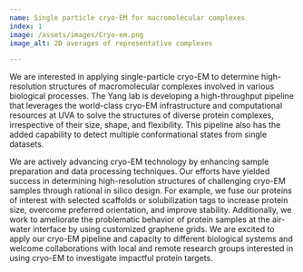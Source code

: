 ```yaml
---
name: Single particle cryo-EM for macromolecular complexes
index: 1
image: /assets/images/Cryo-em.png
image_alt: 2D averages of representative complexes

---
```


We are interested in applying single-particle cryo-EM to determine high-resolution structures of macromolecular complexes involved in various biological processes. The Yang lab is developing a high-throughput pipeline that leverages the world-class cryo-EM infrastructure and computational resources at UVA to solve the structures of diverse protein complexes, irrespective of their size, shape, and flexibility. This pipeline also has the added capability to detect multiple conformational states from single datasets.

We are actively advancing cryo-EM technology by enhancing sample preparation and data processing techniques. Our efforts have yielded success in determining high-resolution structures of challenging cryo-EM samples through rational in silico design. For example, we fuse our proteins of interest with selected scaffolds or solubilization tags to increase protein size, overcome preferred orientation, and improve stability. Additionally, we work to ameliorate the problematic behavior of protein samples at the air-water interface by using customized graphene grids. We are excited to apply our cryo-EM pipeline and capacity to different biological systems and welcome collaborations with local and remote research groups interested in using cryo-EM to investigate impactful protein targets.





